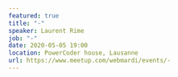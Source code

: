 ```yaml
---
featured: true
title: "-"
speaker: Laurent Rime
job: "-"
date: 2020-05-05 19:00
location: PowerCoder house, Lausanne
url: https://www.meetup.com/webmardi/events/-
---
```

